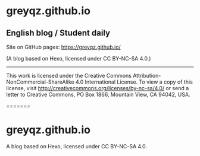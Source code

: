 # greyqz.github.io
## English blog / Student daily

Site on GitHub pages: https://greyqz.github.io/

(A blog based on Hexo, licensed under CC BY-NC-SA 4.0.)

----------

This work is licensed under the Creative Commons Attribution-NonCommercial-ShareAlike 4.0 International License. To view a copy of this license, visit http://creativecommons.org/licenses/by-nc-sa/4.0/ or send a letter to Creative Commons, PO Box 1866, Mountain View, CA 94042, USA.

=======
# greyqz.github.io
A blog based on Hexo, licensed under CC BY-NC-SA 4.0.
